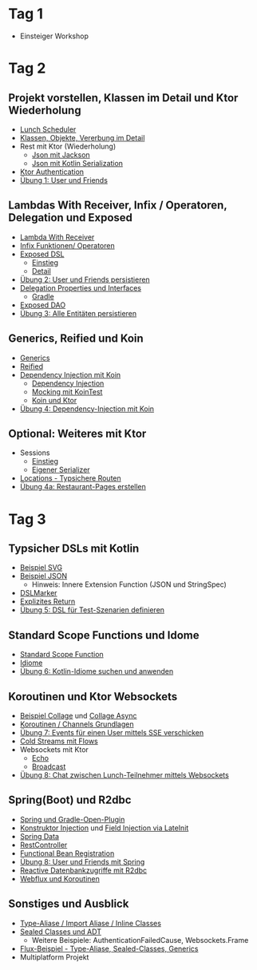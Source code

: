 # Tag 1
* Einsteiger Workshop 

# Tag 2
## Projekt vorstellen, Klassen im Detail und Ktor Wiederholung
* [Lunch Scheduler](lunch-scheduler/doc/01_Project.md)
* [Klassen, Objekte, Vererbung im Detail](misc/src/test/kotlin/Klassen_und_Objekte.kt)
* Rest mit Ktor (Wiederholung)
    * [Json mit Jackson](ktor/src/main/kotlin/rest/jackson/KtorRestJacksonServer.kt)
    * [Json mit Kotlin Serialization](ktor/src/main/kotlin/rest/serialization/KtorRestSerializationClient.kt)         
* [Ktor Authentication](ktor/src/main/kotlin/auth/KtorAuthApplication.kt)
* [Übung 1: User und Friends](lunch-scheduler/doc/02_Uebungen.md)


## Lambdas With Receiver, Infix / Operatoren, Delegation und Exposed
* [Lambda With Receiver](misc/src/test/kotlin/LambdasWithReceiver.kt)
* [Infix Funktionen/ Operatoren](misc/src/test/kotlin/Infix_Operatoren.kt) 
* [Exposed DSL](https://github.com/JetBrains/Exposed)
    * [Einstieg](exposed/src/test/kotlin/dsl/ExposedDSLStart.kt)
    * [Detail](exposed/src/test/kotlin/dsl/ExposedDSLMore.kt)
* [Übung 2: User und Friends persistieren](lunch-scheduler/doc/02_Uebungen.md)
* [Delegation Properties und Interfaces](misc/src/test/kotlin/Delegation.kt)
    * [Gradle](build.gradle.kts)
* [Exposed DAO](exposed/src/test/kotlin/dao/ExposedDao.kt)
* [Übung 3: Alle Entitäten persistieren](lunch-scheduler/doc/02_Uebungen.md)

            
## Generics, Reified und Koin            
* [Generics](misc/src/test/kotlin/Generics.kt)
* [Reified](misc/src/test/kotlin/Reified.kt)
* [Dependency Injection mit Koin](https://insert-koin.io/)
    * [Dependency Injection](koin/src/test/kotlin/DependencyInjection.kt)
    * [Mocking mit KoinTest](koin/src/test/kotlin/MockingWithKoinJunitTest.kt)
    * [Koin und Ktor](koin/src/main/kotlin/KtorExample.kt)
* [Übung 4: Dependency-Injection mit Koin](lunch-scheduler/doc/02_Uebungen.md)


## Optional: Weiteres mit Ktor
* Sessions
    * [Einstieg](ktor/src/main/kotlin/session/KtorSessionApplication.kt)
    * [Eigener Serializer](ktor/src/main/kotlin/session/KtorSessionExtApplication.kt)
* [Locations - Typsichere Routen](ktor/src/main/kotlin/location/LocationServer.kt)
* [Übung 4a: Restaurant-Pages erstellen](lunch-scheduler/doc/02_Uebungen.md)
        
        
# Tag 3    

## Typsicher DSLs mit Kotlin
* [Beispiel SVG](misc/src/main/kotlin/dsl/SVGKtorMain.kt) 
* [Beispiel JSON](misc/src/main/kotlin/dsl/KSon1.kt)
    * Hinweis: Innere Extension Function (JSON und StringSpec)
* [DSLMarker](misc/src/test/kotlin/DSLMarker.kt)
* [Explizites Return](misc/src/test/kotlin/ExplizitesReturn.kt)
* [Übung 5: DSL für Test-Szenarien definieren](lunch-scheduler/doc/02_Uebungen.md)


## Standard Scope Functions und Idome 
* [Standard Scope Function](misc/src/test/kotlin/Standard_Lambda_Scope_Funktionen.kt) 
* [Idiome](https://kotlinlang.org/docs/reference/idioms.html)
* [Übung 6: Kotlin-Idiome suchen und anwenden](lunch-scheduler/doc/02_Uebungen.md)

## Koroutinen und Ktor Websockets
* [Beispiel Collage](coroutines/src/main/kotlin/collage/Collage.kt) und [Collage Async](coroutines/src/main/kotlin/collage/CollageAsync.kt) 
* [Koroutinen / Channels Grundlagen](coroutines/src/test/kotlin/BasicCoroutine.kt)
* [Übung 7: Events für einen User mittels SSE verschicken](lunch-scheduler/doc/02_Uebungen.md)
* [Cold Streams mit Flows](coroutines/src/test/kotlin/MoreCoroutine.kt)
* Websockets mit Ktor
    * [Echo](coroutines/src/main/kotlin/websocket/EchoServer.kt)
    * [Broadcast](coroutines/src/main/kotlin/websocket/EchoBroadcastServer.kt)
* [Übung 8: Chat zwischen Lunch-Teilnehmer mittels Websockets](lunch-scheduler/doc/02_Uebungen.md)

                
## Spring(Boot) und R2dbc
* [Spring und Gradle-Open-Plugin](spring/build.gradle.kts)
* [Konstruktor Injection](spring/src/main/kotlin/annotations/RestService.kt) und [Field Injection via LateInit](spring/src/main/kotlin/annotations/InitConfiguration.kt)
* [Spring Data](spring/src/main/kotlin/annotations/Persistence.kt)
* [RestController](spring/src/main/kotlin/annotations/RestService.kt)
* [Functional Bean Registration](spring/src/main/kotlin/functional/AdresseFunctionalApplication.kt)
* [Übung 8: User und Friends mit Spring](lunch-scheduler/doc/02_Uebungen.md)
* [Reactive Datenbankzugriffe mit R2dbc](r2dbc/src/test/kotlin/BasicR2DBC.kt)
* [Webflux und Koroutinen](spring-reactive/src/main/kotlin/annotations/RestService.kt) 


## Sonstiges und Ausblick          
* [Type-Aliase / Import Aliase / Inline Classes](misc/src/test/kotlin/TypeAlias_Inline_Class.kt)        
* [Sealed Classes und ADT](misc/src/test/kotlin/SealedClassesADT.kt) 
    * Weitere Beispiele: AuthenticationFailedCause, Websockets.Frame
* [Flux-Beispiel - Type-Aliase, Sealed-Classes, Generics](misc/src/test/kotlin/FluxBeispiel.kt)           
* Multiplatform Projekt
